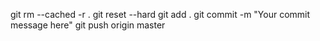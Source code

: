 git rm --cached -r .
git reset --hard
 git add .
git commit -m "Your commit message here"
 git push origin master